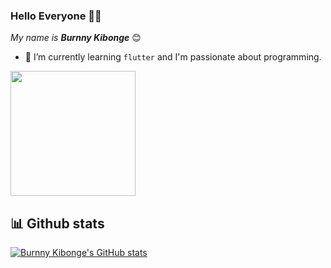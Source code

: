 ### Hello Everyone 👋🏼

*My name is **Burnny Kibonge*** 😊

- 🌱 I’m currently learning `flutter` and I'm passionate about programming.

<img align='rigth' src='https://www.coredna.com/web_images/What-is-Git.gif' width='200'>

## 📊 Github stats

[![Burnny Kibonge's GitHub stats](https://github-readme-stats.vercel.app/api?username=byvak&theme=algolia&count_private=true&show_icons=true&include_all_commits=true)](https://github.com/byvak)

<!--[![Top Langs](https://github-readme-stats.vercel.app/api/top-langs/?username=byvak&layout=default&theme=algolia&hide=html,coffeescript)](https://github.com/byvak)-->
<!--
**Byvak/Byvak** is a ✨ _special_ ✨ repository because its `README.md` (this file) appears on your GitHub profile.

Here are some ideas to get you started:

- 🔭 I’m currently working on ...
- 🌱 I’m currently learning ...
- 👯 I’m looking to collaborate on ...
- 🤔 I’m looking for help with ...
- 💬 Ask me about ...
- 📫 How to reach me: ...
- 😄 Pronouns: ...
- ⚡ Fun fact: ...
-->
